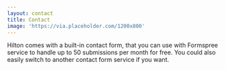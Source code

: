 ```yaml
---
layout: contact
title: Contact
image: 'https://via.placeholder.com/1200x800'
---
```

Hilton comes with a built-in contact form, that you can use with Formspree service to handle up to 50 submissions per month for free. You could also easily switch to another contact form service if you want.